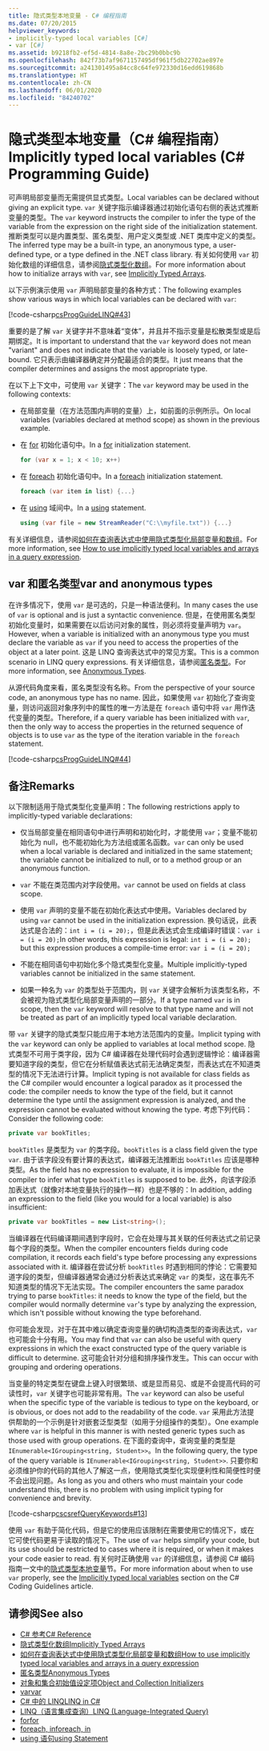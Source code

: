 ```yaml
---
title: 隐式类型本地变量 - C# 编程指南
ms.date: 07/20/2015
helpviewer_keywords:
- implicitly-typed local variables [C#]
- var [C#]
ms.assetid: b9218fb2-ef5d-4814-8a8e-2bc29b0bbc9b
ms.openlocfilehash: 842f73b7af9671157495df961f5db22702ae897e
ms.sourcegitcommit: a241301495a84cc8c64fe972330d16edd619868b
ms.translationtype: HT
ms.contentlocale: zh-CN
ms.lasthandoff: 06/01/2020
ms.locfileid: "84240702"
---
```

# <a name="implicitly-typed-local-variables-c-programming-guide"></a><span data-ttu-id="de784-102">隐式类型本地变量（C# 编程指南）</span><span class="sxs-lookup"><span data-stu-id="de784-102">Implicitly typed local variables (C# Programming Guide)</span></span>

<span data-ttu-id="de784-103">可声明局部变量而无需提供显式类型。</span><span class="sxs-lookup"><span data-stu-id="de784-103">Local variables can be declared without giving an explicit type.</span></span> <span data-ttu-id="de784-104">`var` 关键字指示编译器通过初始化语句右侧的表达式推断变量的类型。</span><span class="sxs-lookup"><span data-stu-id="de784-104">The `var` keyword instructs the compiler to infer the type of the variable from the expression on the right side of the initialization statement.</span></span> <span data-ttu-id="de784-105">推断类型可以是内置类型、匿名类型、用户定义类型或 .NET 类库中定义的类型。</span><span class="sxs-lookup"><span data-stu-id="de784-105">The inferred type may be a built-in type, an anonymous type, a user-defined type, or a type defined in the .NET class library.</span></span> <span data-ttu-id="de784-106">有关如何使用 `var` 初始化数组的详细信息，请参阅[隐式类型化数组](../arrays/implicitly-typed-arrays.md)。</span><span class="sxs-lookup"><span data-stu-id="de784-106">For more information about how to initialize arrays with `var`, see [Implicitly Typed Arrays](../arrays/implicitly-typed-arrays.md).</span></span>

<span data-ttu-id="de784-107">以下示例演示使用 `var` 声明局部变量的各种方式：</span><span class="sxs-lookup"><span data-stu-id="de784-107">The following examples show various ways in which local variables can be declared with `var`:</span></span>

[!code-csharp[csProgGuideLINQ#43](~/samples/snippets/csharp/VS_Snippets_VBCSharp/csProgGuideLINQ/CS/csRef30LangFeatures_2.cs#43)]

<span data-ttu-id="de784-108">重要的是了解 `var` 关键字并不意味着“变体”，并且并不指示变量是松散类型或是后期绑定。</span><span class="sxs-lookup"><span data-stu-id="de784-108">It is important to understand that the `var` keyword does not mean "variant" and does not indicate that the variable is loosely typed, or late-bound.</span></span> <span data-ttu-id="de784-109">它只表示由编译器确定并分配最适合的类型。</span><span class="sxs-lookup"><span data-stu-id="de784-109">It just means that the compiler determines and assigns the most appropriate type.</span></span>

<span data-ttu-id="de784-110">在以下上下文中，可使用 `var` 关键字：</span><span class="sxs-lookup"><span data-stu-id="de784-110">The `var` keyword may be used in the following contexts:</span></span>

- <span data-ttu-id="de784-111">在局部变量（在方法范围内声明的变量）上，如前面的示例所示。</span><span class="sxs-lookup"><span data-stu-id="de784-111">On local variables (variables declared at method scope) as shown in the previous example.</span></span>

- <span data-ttu-id="de784-112">在 [for](../../language-reference/keywords/for.md) 初始化语句中。</span><span class="sxs-lookup"><span data-stu-id="de784-112">In a [for](../../language-reference/keywords/for.md) initialization statement.</span></span>

    ```csharp
    for (var x = 1; x < 10; x++)
    ```

- <span data-ttu-id="de784-113">在 [foreach](../../language-reference/keywords/foreach-in.md) 初始化语句中。</span><span class="sxs-lookup"><span data-stu-id="de784-113">In a [foreach](../../language-reference/keywords/foreach-in.md) initialization statement.</span></span>

    ```csharp
    foreach (var item in list) {...}
    ```

- <span data-ttu-id="de784-114">在 [using](../../language-reference/keywords/using-statement.md) 域间中。</span><span class="sxs-lookup"><span data-stu-id="de784-114">In a [using](../../language-reference/keywords/using-statement.md) statement.</span></span>

    ```csharp
    using (var file = new StreamReader("C:\\myfile.txt")) {...}
    ```

<span data-ttu-id="de784-115">有关详细信息，请参阅[如何在查询表达式中使用隐式类型化局部变量和数组](how-to-use-implicitly-typed-local-variables-and-arrays-in-a-query-expression.md)。</span><span class="sxs-lookup"><span data-stu-id="de784-115">For more information, see [How to use implicitly typed local variables and arrays in a query expression](how-to-use-implicitly-typed-local-variables-and-arrays-in-a-query-expression.md).</span></span>

## <a name="var-and-anonymous-types"></a><span data-ttu-id="de784-116">var 和匿名类型</span><span class="sxs-lookup"><span data-stu-id="de784-116">var and anonymous types</span></span>

<span data-ttu-id="de784-117">在许多情况下，使用 `var` 是可选的，只是一种语法便利。</span><span class="sxs-lookup"><span data-stu-id="de784-117">In many cases the use of `var` is optional and is just a syntactic convenience.</span></span> <span data-ttu-id="de784-118">但是，在使用匿名类型初始化变量时，如果需要在以后访问对象的属性，则必须将变量声明为 `var`。</span><span class="sxs-lookup"><span data-stu-id="de784-118">However, when a variable is initialized with an anonymous type you must declare the variable as `var` if you need to access the properties of the object at a later point.</span></span> <span data-ttu-id="de784-119">这是 LINQ 查询表达式中的常见方案。</span><span class="sxs-lookup"><span data-stu-id="de784-119">This is a common scenario in LINQ query expressions.</span></span> <span data-ttu-id="de784-120">有关详细信息，请参阅[匿名类型](anonymous-types.md)。</span><span class="sxs-lookup"><span data-stu-id="de784-120">For more information, see [Anonymous Types](anonymous-types.md).</span></span>

<span data-ttu-id="de784-121">从源代码角度来看，匿名类型没有名称。</span><span class="sxs-lookup"><span data-stu-id="de784-121">From the perspective of your source code, an anonymous type has no name.</span></span> <span data-ttu-id="de784-122">因此，如果使用 `var` 初始化了查询变量，则访问返回对象序列中的属性的唯一方法是在 `foreach` 语句中将 `var` 用作迭代变量的类型。</span><span class="sxs-lookup"><span data-stu-id="de784-122">Therefore, if a query variable has been initialized with `var`, then the only way to access the properties in the returned sequence of objects is to use `var` as the type of the iteration variable in the `foreach` statement.</span></span>

[!code-csharp[csProgGuideLINQ#44](~/samples/snippets/csharp/VS_Snippets_VBCSharp/csProgGuideLINQ/CS/csRef30LangFeatures_2.cs#44)]

## <a name="remarks"></a><span data-ttu-id="de784-123">备注</span><span class="sxs-lookup"><span data-stu-id="de784-123">Remarks</span></span>

<span data-ttu-id="de784-124">以下限制适用于隐式类型化变量声明：</span><span class="sxs-lookup"><span data-stu-id="de784-124">The following restrictions apply to implicitly-typed variable declarations:</span></span>

- <span data-ttu-id="de784-125">仅当局部变量在相同语句中进行声明和初始化时，才能使用 `var`；变量不能初始化为 null，也不能初始化为方法组或匿名函数。</span><span class="sxs-lookup"><span data-stu-id="de784-125">`var` can only be used when a local variable is declared and initialized in the same statement; the variable cannot be initialized to null, or to a method group or an anonymous function.</span></span>

- <span data-ttu-id="de784-126">`var` 不能在类范围内对字段使用。</span><span class="sxs-lookup"><span data-stu-id="de784-126">`var` cannot be used on fields at class scope.</span></span>

- <span data-ttu-id="de784-127">使用 `var` 声明的变量不能在初始化表达式中使用。</span><span class="sxs-lookup"><span data-stu-id="de784-127">Variables declared by using `var` cannot be used in the initialization expression.</span></span> <span data-ttu-id="de784-128">换句话说，此表达式是合法的：`int i = (i = 20);`，但是此表达式会生成编译时错误：`var i = (i = 20);`</span><span class="sxs-lookup"><span data-stu-id="de784-128">In other words, this expression is legal: `int i = (i = 20);` but this expression produces a compile-time error: `var i = (i = 20);`</span></span>

- <span data-ttu-id="de784-129">不能在相同语句中初始化多个隐式类型化变量。</span><span class="sxs-lookup"><span data-stu-id="de784-129">Multiple implicitly-typed variables cannot be initialized in the same statement.</span></span>

- <span data-ttu-id="de784-130">如果一种名为 `var` 的类型处于范围内，则 `var` 关键字会解析为该类型名称，不会被视为隐式类型化局部变量声明的一部分。</span><span class="sxs-lookup"><span data-stu-id="de784-130">If a type named `var` is in scope, then the `var` keyword will resolve to that type name and will not be treated as part of an implicitly typed local variable declaration.</span></span>

<span data-ttu-id="de784-131">带 `var` 关键字的隐式类型只能应用于本地方法范围内的变量。</span><span class="sxs-lookup"><span data-stu-id="de784-131">Implicit typing with the `var` keyword can only be applied to variables at local method scope.</span></span> <span data-ttu-id="de784-132">隐式类型不可用于类字段，因为 C# 编译器在处理代码时会遇到逻辑悖论：编译器需要知道字段的类型，但它在分析赋值表达式前无法确定类型，而表达式在不知道类型的情况下无法进行计算。</span><span class="sxs-lookup"><span data-stu-id="de784-132">Implicit typing is not available for class fields as the C# compiler would encounter a logical paradox as it processed the code: the compiler needs to know the type of the field, but it cannot determine the type until the assignment expression is analyzed, and the expression cannot be evaluated without knowing the type.</span></span> <span data-ttu-id="de784-133">考虑下列代码：</span><span class="sxs-lookup"><span data-stu-id="de784-133">Consider the following code:</span></span>

```csharp
private var bookTitles;
```

<span data-ttu-id="de784-134">`bookTitles` 是类型为 `var` 的类字段。</span><span class="sxs-lookup"><span data-stu-id="de784-134">`bookTitles` is a class field given the type `var`.</span></span> <span data-ttu-id="de784-135">由于该字段没有要计算的表达式，编译器无法推断出 `bookTitles` 应该是哪种类型。</span><span class="sxs-lookup"><span data-stu-id="de784-135">As the field has no expression to evaluate, it is impossible for the compiler to infer what type `bookTitles` is supposed to be.</span></span> <span data-ttu-id="de784-136">此外，向该字段添加表达式（就像对本地变量执行的操作一样）也是不够的：</span><span class="sxs-lookup"><span data-stu-id="de784-136">In addition, adding an expression to the field (like you would for a local variable) is also insufficient:</span></span>

```csharp
private var bookTitles = new List<string>();
```

<span data-ttu-id="de784-137">当编译器在代码编译期间遇到字段时，它会在处理与其关联的任何表达式之前记录每个字段的类型。</span><span class="sxs-lookup"><span data-stu-id="de784-137">When the compiler encounters fields during code compilation, it records each field's type before processing any expressions associated with it.</span></span> <span data-ttu-id="de784-138">编译器在尝试分析 `bookTitles` 时遇到相同的悖论：它需要知道字段的类型，但编译器通常会通过分析表达式来确定 `var` 的类型，这在事先不知道类型的情况下无法实现。</span><span class="sxs-lookup"><span data-stu-id="de784-138">The compiler encounters the same paradox trying to parse `bookTitles`: it needs to know the type of the field, but the compiler would normally determine `var`'s type by analyzing the expression, which isn't possible without knowing the type beforehand.</span></span>

<span data-ttu-id="de784-139">你可能会发现，对于在其中难以确定查询变量的确切构造类型的查询表达式，`var` 也可能会十分有用。</span><span class="sxs-lookup"><span data-stu-id="de784-139">You may find that `var` can also be useful with query expressions in which the exact constructed type of the query variable is difficult to determine.</span></span> <span data-ttu-id="de784-140">这可能会针对分组和排序操作发生。</span><span class="sxs-lookup"><span data-stu-id="de784-140">This can occur with grouping and ordering operations.</span></span>

<span data-ttu-id="de784-141">当变量的特定类型在键盘上键入时很繁琐、或是显而易见、或是不会提高代码的可读性时，`var` 关键字也可能非常有用。</span><span class="sxs-lookup"><span data-stu-id="de784-141">The `var` keyword can also be useful when the specific type of the variable is tedious to type on the keyboard, or is obvious, or does not add to the readability of the code.</span></span> <span data-ttu-id="de784-142">`var` 采用此方法提供帮助的一个示例是针对嵌套泛型类型（如用于分组操作的类型）。</span><span class="sxs-lookup"><span data-stu-id="de784-142">One example where `var` is helpful in this manner is with nested generic types such as those used with group operations.</span></span> <span data-ttu-id="de784-143">在下面的查询中，查询变量的类型是 `IEnumerable<IGrouping<string, Student>>`。</span><span class="sxs-lookup"><span data-stu-id="de784-143">In the following query, the type of the query variable is `IEnumerable<IGrouping<string, Student>>`.</span></span> <span data-ttu-id="de784-144">只要你和必须维护你的代码的其他人了解这一点，使用隐式类型化实现便利性和简便性时便不会出现问题。</span><span class="sxs-lookup"><span data-stu-id="de784-144">As long as you and others who must maintain your code understand this, there is no problem with using implicit typing for convenience and brevity.</span></span>

[!code-csharp[cscsrefQueryKeywords#13](~/samples/snippets/csharp/VS_Snippets_VBCSharp/CsCsrefQueryKeywords/CS/Group.cs#13)]

<span data-ttu-id="de784-145">使用 `var` 有助于简化代码，但是它的使用应该限制在需要使用它的情况下，或在它可使代码更易于读取的情况下。</span><span class="sxs-lookup"><span data-stu-id="de784-145">The use of `var` helps simplify your code, but its use should be restricted to cases where it is required, or when it makes your code easier to read.</span></span> <span data-ttu-id="de784-146">有关何时正确使用 `var` 的详细信息，请参阅 C# 编码指南一文中的[隐式类型本地变量](../inside-a-program/coding-conventions.md#implicitly-typed-local-variables)节。</span><span class="sxs-lookup"><span data-stu-id="de784-146">For more information about when to use `var` properly, see the [Implicitly typed local variables](../inside-a-program/coding-conventions.md#implicitly-typed-local-variables) section on the C# Coding Guidelines article.</span></span>

## <a name="see-also"></a><span data-ttu-id="de784-147">请参阅</span><span class="sxs-lookup"><span data-stu-id="de784-147">See also</span></span>

- [<span data-ttu-id="de784-148">C# 参考</span><span class="sxs-lookup"><span data-stu-id="de784-148">C# Reference</span></span>](../../language-reference/index.md)
- [<span data-ttu-id="de784-149">隐式类型化数组</span><span class="sxs-lookup"><span data-stu-id="de784-149">Implicitly Typed Arrays</span></span>](../arrays/implicitly-typed-arrays.md)
- [<span data-ttu-id="de784-150">如何在查询表达式中使用隐式类型化局部变量和数组</span><span class="sxs-lookup"><span data-stu-id="de784-150">How to use implicitly typed local variables and arrays in a query expression</span></span>](how-to-use-implicitly-typed-local-variables-and-arrays-in-a-query-expression.md)
- [<span data-ttu-id="de784-151">匿名类型</span><span class="sxs-lookup"><span data-stu-id="de784-151">Anonymous Types</span></span>](anonymous-types.md)
- [<span data-ttu-id="de784-152">对象和集合初始值设定项</span><span class="sxs-lookup"><span data-stu-id="de784-152">Object and Collection Initializers</span></span>](object-and-collection-initializers.md)
- [<span data-ttu-id="de784-153">var</span><span class="sxs-lookup"><span data-stu-id="de784-153">var</span></span>](../../language-reference/keywords/var.md)
- [<span data-ttu-id="de784-154">C# 中的 LINQ</span><span class="sxs-lookup"><span data-stu-id="de784-154">LINQ in C#</span></span>](../../linq/index.md)
- [<span data-ttu-id="de784-155">LINQ（语言集成查询）</span><span class="sxs-lookup"><span data-stu-id="de784-155">LINQ (Language-Integrated Query)</span></span>](../../linq/index.md)
- [<span data-ttu-id="de784-156">for</span><span class="sxs-lookup"><span data-stu-id="de784-156">for</span></span>](../../language-reference/keywords/for.md)
- [<span data-ttu-id="de784-157">foreach, in</span><span class="sxs-lookup"><span data-stu-id="de784-157">foreach, in</span></span>](../../language-reference/keywords/foreach-in.md)
- [<span data-ttu-id="de784-158">using 语句</span><span class="sxs-lookup"><span data-stu-id="de784-158">using Statement</span></span>](../../language-reference/keywords/using-statement.md)
